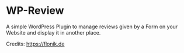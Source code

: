 # WP-Review
A simple WordPress Plugin to manage reviews given by a Form on your Website and display it in another place.

Credits: https://flonik.de
